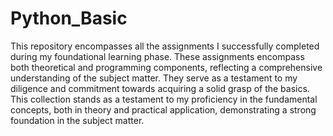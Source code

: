 # Python_Basic
This repository encompasses all the assignments I successfully completed during my foundational learning phase. These assignments encompass both theoretical and programming components, reflecting a comprehensive understanding of the subject matter. They serve as a testament to my diligence and commitment towards acquiring a solid grasp of the basics. This collection stands as a testament to my proficiency in the fundamental concepts, both in theory and practical application, demonstrating a strong foundation in the subject matter.
